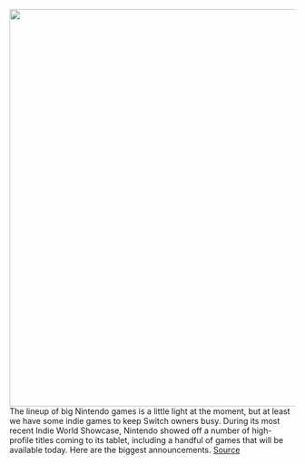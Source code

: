 <img src='https://cdn.vox-cdn.com/thumbor/OVqo-fASoqYJS-uX0tFj-pn72hc=/0x0:2500x1450/1200x800/filters:focal(1050x525:1450x925)/cdn.vox-cdn.com/uploads/chorus_image/image/67220888/unnamed.0.jpg' width='700px' /><br/>
The lineup of big Nintendo games is a little light at the moment, but at least we have some indie games to keep Switch owners busy. During its most recent Indie World Showcase, Nintendo showed off a number of high-profile titles coming to its tablet, including a handful of games that will be available today. Here are the biggest announcements.
<a href='https://www.theverge.com/2020/8/18/21373746/nintendo-indie-world-showcase-switch-trailers-grindstone-hades-goose-game'> Source <a/>